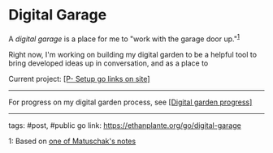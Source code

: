 # Digital Garage
A *digital garage* is a place for me to "work with the garage door up."<sup>[1](#1)</sup>

Right now, I'm working on building my digital garden to be a helpful tool to bring developed ideas up in conversation, and as a place to 

Current project: [[P- Setup go links on site]](https://ethanplante.org/go-links-setup)

---
For progress on my digital garden process, see [[Digital garden progress]](https://ethanplante.org/go/garden-progress)





---
tags: #post, #public 
go link: https://ethanplante.org/go/digital-garage

<a name="">1</a>: Based on [one of Matuschak's notes](https://notes.andymatuschak.org/z21cgR9K3UcQ5a7yPsj2RUim3oM2TzdBByZu)